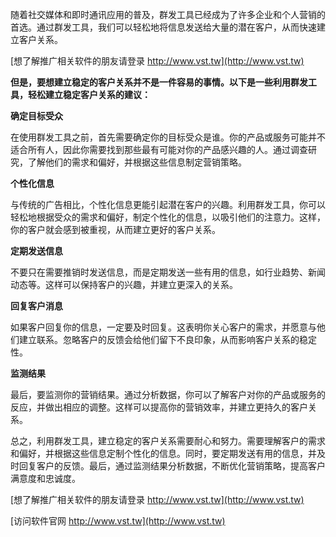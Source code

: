 随着社交媒体和即时通讯应用的普及，群发工具已经成为了许多企业和个人营销的首选。通过群发工具，我们可以轻松地将信息发送给大量的潜在客户，从而快速建立客户关系。

[想了解推广相关软件的朋友请登录 http://www.vst.tw](http://www.vst.tw)

**但是，要想建立稳定的客户关系并不是一件容易的事情。以下是一些利用群发工具，轻松建立稳定客户关系的建议：**

**确定目标受众**

在使用群发工具之前，首先需要确定你的目标受众是谁。你的产品或服务可能并不适合所有人，因此你需要找到那些最有可能对你的产品感兴趣的人。通过调查研究，了解他们的需求和偏好，并根据这些信息制定营销策略。

**个性化信息**

与传统的广告相比，个性化信息更能引起潜在客户的兴趣。利用群发工具，你可以轻松地根据受众的需求和偏好，制定个性化的信息，以吸引他们的注意力。这样，你的客户就会感到被重视，从而建立更好的客户关系。

**定期发送信息**

不要只在需要推销时发送信息，而是定期发送一些有用的信息，如行业趋势、新闻动态等。这样可以保持客户的兴趣，并建立更深入的关系。

**回复客户消息**

如果客户回复你的信息，一定要及时回复。这表明你关心客户的需求，并愿意与他们建立联系。忽略客户的反馈会给他们留下不良印象，从而影响客户关系的稳定性。

**监测结果**

最后，要监测你的营销结果。通过分析数据，你可以了解客户对你的产品或服务的反应，并做出相应的调整。这样可以提高你的营销效率，并建立更持久的客户关系。

总之，利用群发工具，建立稳定的客户关系需要耐心和努力。需要理解客户的需求和偏好，并根据这些信息定制个性化的信息。同时，要定期发送有用的信息，并及时回复客户的反馈。最后，通过监测结果分析数据，不断优化营销策略，提高客户满意度和忠诚度。

[想了解推广相关软件的朋友请登录 http://www.vst.tw](http://www.vst.tw)


[访问软件官网 http://www.vst.tw](http://www.vst.tw)
